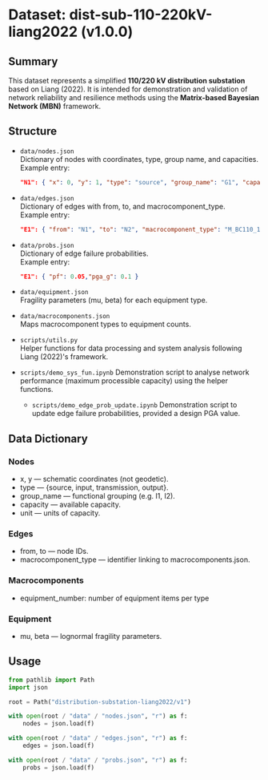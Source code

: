 # Dataset: dist-sub-110-220kV-liang2022 (v1.0.0)

## Summary
This dataset represents a simplified **110/220 kV distribution substation**
based on Liang (2022). It is intended for demonstration and validation of
network reliability and resilience methods using the **Matrix-based Bayesian Network (MBN)** framework.

## Structure

- `data/nodes.json`  
  Dictionary of nodes with coordinates, type, group name, and capacities.  
  Example entry:
  ```json
  "N1": { "x": 0, "y": 1, "type": "source", "group_name": "G1", "capacity": 100, "unit": "MW" }
  ```
- `data/edges.json`  
  Dictionary of edges with from, to, and macrocomponent_type.  
  Example entry:
  ```json
  "E1": { "from": "N1", "to": "N2", "macrocomponent_type": "M_BC110_1" }
  ```
- `data/probs.json`  
  Dictionary of edge failure probabilities.  
  Example entry:
  ```json
  "E1": { "pf": 0.05,"pga_g": 0.1 }
  ```

- `data/equipment.json`  
  Fragility parameters (mu, beta) for each equipment type.

- `data/macrocomponents.json`  
  Maps macrocomponent types to equipment counts.

- `scripts/utils.py`  
  Helper functions for data processing and system analysis following Liang (2022)'s framework.

- `scripts/demo_sys_fun.ipynb`
  Demonstration script to analyse network performance (maximum processible capacity) using the helper functions.

  - `scripts/demo_edge_prob_update.ipynb` 
  Demonstration script to update edge failure probabilities, provided a design PGA value.

## Data Dictionary

### Nodes
- x, y — schematic coordinates (not geodetic).
- type — {source, input, transmission, output}.
- group_name — functional grouping (e.g. I1, I2).
- capacity — available capacity.
- unit — units of capacity.

### Edges
- from, to — node IDs.
- macrocomponent_type — identifier linking to macrocomponents.json.

### Macrocomponents
- equipment_number: number of equipment items per type

### Equipment
- mu, beta — lognormal fragility parameters.


## Usage

  ```python
  from pathlib import Path
  import json

  root = Path("distribution-substation-liang2022/v1")

  with open(root / "data" / "nodes.json", "r") as f:
      nodes = json.load(f)

  with open(root / "data" / "edges.json", "r") as f:
      edges = json.load(f)

  with open(root / "data" / "probs.json", "r") as f:
      probs = json.load(f)
  ```